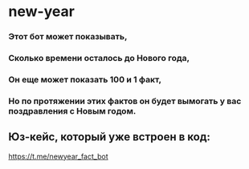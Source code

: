 # new-year
### Этот бот может показывать,
### Cколько времени осталось до Нового года, 
### Он еще может показать 100 и 1 факт, 
### Но по протяжении этих фактов он будет вымогать у вас поздравления с Новым годом.

## Юз-кейс, который уже встроен в код: 
https://t.me/newyear_fact_bot
